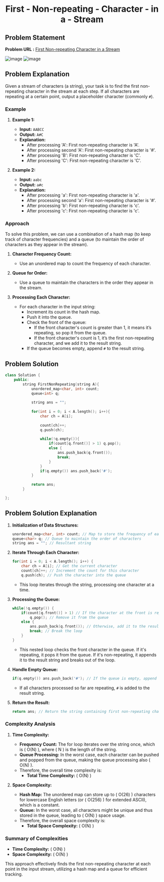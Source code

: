 <h1 align='center'>First - Non-repeating - Character - in a - Stream</h1>

## Problem Statement

**Problem URL :** [First Non-repeating Character in a Stream](https://www.geeksforgeeks.org/problems/first-non-repeating-character-in-a-stream1216/1)

![image](https://github.com/user-attachments/assets/4496bf07-1185-41d2-ac67-c303db60e2b2)
![image](https://github.com/user-attachments/assets/f275cbf5-bdb9-4bb6-882a-e9a2477055ae)

## Problem Explanation

Given a stream of characters (a string), your task is to find the first non-repeating character in the stream at each step. If all characters are repeating at a certain point, output a placeholder character (commonly `#`).

### Example

1. **Example 1:**
   - **Input:** `AABCC`
   - **Output:** `A#C`
   - **Explanation:**
     - After processing 'A': First non-repeating character is 'A'.
     - After processing second 'A': First non-repeating character is '#'.
     - After processing 'B': First non-repeating character is 'C'.
     - After processing 'C': First non-repeating character is 'C'.

2. **Example 2:**
   - **Input:** `aabc`
   - **Output:** `a#c`
   - **Explanation:**
     - After processing 'a': First non-repeating character is 'a'.
     - After processing second 'a': First non-repeating character is '#'.
     - After processing 'b': First non-repeating character is 'c'.
     - After processing 'c': First non-repeating character is 'c'.

### Approach

To solve this problem, we can use a combination of a hash map (to keep track of character frequencies) and a queue (to maintain the order of characters as they appear in the stream).

1. **Character Frequency Count:**
   - Use an unordered map to count the frequency of each character.

2. **Queue for Order:**
   - Use a queue to maintain the characters in the order they appear in the stream.

3. **Processing Each Character:**
   - For each character in the input string:
     - Increment its count in the hash map.
     - Push it into the queue.
     - Check the front of the queue:
       - If the front character's count is greater than 1, it means it’s repeating, so pop it from the queue.
       - If the front character's count is 1, it’s the first non-repeating character, and we add it to the result string.
     - If the queue becomes empty, append `#` to the result string.
## Problem Solution
```cpp
class Solution {
	public:
		string FirstNonRepeating(string A){
            unordered_map<char, int> count;
            queue<int> q;
            
            string ans = "";
            
            for(int i = 0; i < A.length(); i++){
                char ch = A[i];
                
                count[ch]++;
                q.push(ch);
                
                while(!q.empty()){
                    if(count[q.front()] > 1) q.pop();
                    else {
                        ans.push_back(q.front());
                        break;
                    }
                }
                if(q.empty()) ans.push_back('#');
            }
            
            return ans;
		}

};
```

## Problem Solution Explanation

1. **Initialization of Data Structures:**
   ```cpp
   unordered_map<char, int> count; // Map to store the frequency of each character
   queue<char> q; // Queue to maintain the order of characters
   string ans = ""; // Resultant string
   ```

2. **Iterate Through Each Character:**
   ```cpp
   for(int i = 0; i < A.length(); i++) {
       char ch = A[i]; // Get the current character
       count[ch]++; // Increment the count for this character
       q.push(ch); // Push the character into the queue
   ```
   - This loop iterates through the string, processing one character at a time.

3. **Processing the Queue:**
   ```cpp
   while(!q.empty()) {
       if(count[q.front()] > 1) // If the character at the front is repeating
           q.pop(); // Remove it from the queue
       else {
           ans.push_back(q.front()); // Otherwise, add it to the result
           break; // Break the loop
       }
   }
   ```
   - This nested loop checks the front character in the queue. If it's repeating, it pops it from the queue. If it's non-repeating, it appends it to the result string and breaks out of the loop.

4. **Handle Empty Queue:**
   ```cpp
   if(q.empty()) ans.push_back('#'); // If the queue is empty, append '#'
   ```
   - If all characters processed so far are repeating, `#` is added to the result string.

5. **Return the Result:**
   ```cpp
   return ans; // Return the string containing first non-repeating characters
   ```

### Complexity Analysis

1. **Time Complexity:**
   - **Frequency Count:** The for loop iterates over the string once, which is \( O(N) \), where \( N \) is the length of the string.
   - **Queue Processing:** In the worst case, each character can be pushed and popped from the queue, making the queue processing also \( O(N) \).
   - Therefore, the overall time complexity is:
     - **Total Time Complexity:** \( O(N) \)

2. **Space Complexity:**
   - **Hash Map:** The unordered map can store up to \( O(26) \) characters for lowercase English letters (or \( O(256) \) for extended ASCII), which is a constant.
   - **Queue:** In the worst case, all characters might be unique and thus stored in the queue, leading to \( O(N) \) space usage.
   - Therefore, the overall space complexity is:
     - **Total Space Complexity:** \( O(N) \)

### Summary of Complexities

- **Time Complexity:** \( O(N) \)
- **Space Complexity:** \( O(N) \)

This approach effectively finds the first non-repeating character at each point in the input stream, utilizing a hash map and a queue for efficient tracking.
